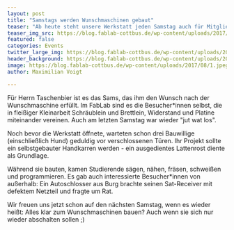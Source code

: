 ```yaml
---
layout: post
title: "Samstags werden Wunschmaschinen gebaut"
teaser: "Ab heute steht unsere Werkstatt jeden Samstag auch für Mitglieder offen."
teaser_img_src: https://blog.fablab-cottbus.de/wp-content/uploads/2017/08/1.jpeg
featured: false
categories: Events
twitter_large_img: https://blog.fablab-cottbus.de/wp-content/uploads/2017/08/1.jpeg
header_background: https://blog.fablab-cottbus.de/wp-content/uploads/2017/08/1.jpeg
image: https://blog.fablab-cottbus.de/wp-content/uploads/2017/08/1.jpeg
author: Maximilian Voigt

---
```

Für Herrn Taschenbier ist es das Sams, das ihm den Wunsch nach der Wunschmaschine erfüllt. Im FabLab sind es die Besucher*innen selbst, die in fleißiger Kleinarbeit Schräublein und Brettlein, Widerstand und Platine miteinander vereinen. Auch am letzten Samstag war wieder "jut wat los".

Noch bevor die Werkstatt öffnete, warteten schon drei Bauwillige (einschließlich Hund) geduldig vor verschlossenen Türen. Ihr Projekt sollte ein selbstgebauter Handkarren werden - ein ausgedientes Lattenrost diente als Grundlage.

Während sie bauten, kamen Studierende sägen, nähen, fräsen, schweißen und programmieren. Es gab auch interessierte Besucher*innen von außerhalb: Ein Autoschlosser aus Burg brachte seinen Sat-Receiver mit defektem Netzteil und fragte um Rat.
<p style="text-align: left;">Wir freuen uns jetzt schon auf den nächsten Samstag, wenn es wieder heißt: Alles klar zum Wunschmaschinen bauen? Auch wenn sie sich nur wieder abschalten sollen ;)</p>
